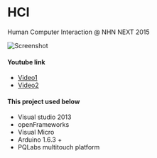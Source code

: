 # HCI
Human Computer Interaction @ NHN NEXT 2015

![Screenshot](https://github.com/hoonihooni/HCI/blob/master/images/20150604_172132.jpg)

#### Youtube link
* [Video1](https://www.youtube.com/watch?v=yHsemRp5Fnk&feature=youtu.be)
* [Video2](https://www.youtube.com/watch?v=zCNoBLtQw2M&feature=youtu.be)

#### This project used below
* Visual studio 2013  
* openFrameworks
* Visual Micro  
* Arduino 1.6.3 +  
* PQLabs multitouch platform  
